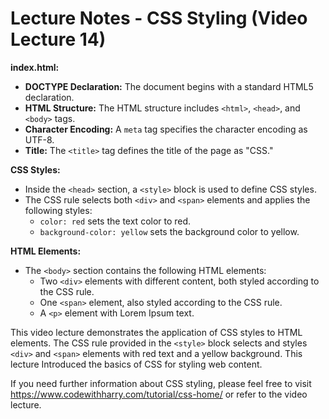 
# Lecture Notes - CSS Styling (Video Lecture 14)

**index.html:**
- **DOCTYPE Declaration:** The document begins with a standard HTML5 declaration.
- **HTML Structure:** The HTML structure includes `<html>`, `<head>`, and `<body>` tags.
- **Character Encoding:** A `meta` tag specifies the character encoding as UTF-8.
- **Title:** The `<title>` tag defines the title of the page as "CSS."

**CSS Styles:**
- Inside the `<head>` section, a `<style>` block is used to define CSS styles.
- The CSS rule selects both `<div>` and `<span>` elements and applies the following styles:
  - `color: red` sets the text color to red.
  - `background-color: yellow` sets the background color to yellow.

**HTML Elements:**
- The `<body>` section contains the following HTML elements:
  - Two `<div>` elements with different content, both styled according to the CSS rule.
  - One `<span>` element, also styled according to the CSS rule.
  - A `<p>` element with Lorem Ipsum text.

This video lecture demonstrates the application of CSS styles to HTML elements. The CSS rule provided in the `<style>` block selects and styles `<div>` and `<span>` elements with red text and a yellow background. This lecture Introduced the basics of CSS for styling web content.

If you need further information about CSS styling, please feel free to visit  https://www.codewithharry.com/tutorial/css-home/ or refer to the video lecture.  